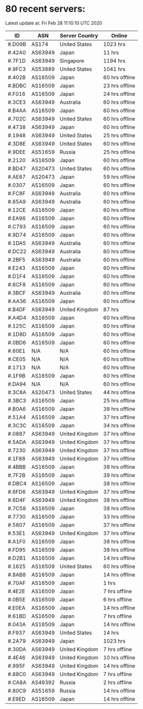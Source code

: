 # 80 recent servers:

Latest update at: Fri Feb 28 11:10:10 UTC 2020

| ID | ASN | Server Country | Online |
| -- | --- | -------------- | ------ |
| #.D09B | AS174 | United States | 1023 hrs |
| #.42A0 | AS63949 | Japan | 11 hrs |
| #.7F1D | AS63949 | Singapore | 1194 hrs |
| #.9FC3 | AS53889 | United States | 1041 hrs |
| #.402B | AS16509 | Japan | 60 hrs offline |
| #.BDBC | AS16509 | Japan | 23 hrs offline |
| #.F016 | AS16509 | Japan | 24 hrs offline |
| #.3CE3 | AS63949 | Australia | 60 hrs offline |
| #.B4AA | AS16509 | Japan | 60 hrs offline |
| #.702C | AS63949 | United States | 60 hrs offline |
| #.4738 | AS63949 | Japan | 60 hrs offline |
| #.1948 | AS63949 | United States | 25 hrs offline |
| #.3D8E | AS63949 | United States | 60 hrs offline |
| #.9DEE | AS51659 | Russia | 25 hrs offline |
| #.2120 | AS16509 | Japan | 60 hrs offline |
| #.BD47 | AS20473 | United States | 60 hrs offline |
| #.AE87 | AS20473 | Japan | 59 hrs offline |
| #.0307 | AS16509 | Japan | 60 hrs offline |
| #.FC8F | AS63949 | Australia | 60 hrs offline |
| #.65A9 | AS63949 | Australia | 60 hrs offline |
| #.12CE | AS16509 | Japan | 60 hrs offline |
| #.EA96 | AS16509 | Japan | 60 hrs offline |
| #.C793 | AS16509 | Japan | 60 hrs offline |
| #.9D74 | AS16509 | Japan | 60 hrs offline |
| #.1DA5 | AS63949 | Australia | 60 hrs offline |
| #.DC22 | AS63949 | Australia | 60 hrs offline |
| #.2BF5 | AS63949 | Australia | 60 hrs offline |
| #.E243 | AS16509 | Japan | 60 hrs offline |
| #.D1F4 | AS16509 | Japan | 60 hrs offline |
| #.6CF8 | AS16509 | Japan | 60 hrs offline |
| #.3BCF | AS63949 | Australia | 60 hrs offline |
| #.AA36 | AS16509 | Japan | 60 hrs offline |
| #.B4DF | AS63949 | United Kingdom | 87 hrs |
| #.A4D4 | AS16509 | Japan | 60 hrs offline |
| #.125C | AS16509 | Japan | 60 hrs offline |
| #.1D8D | AS16509 | Japan | 60 hrs offline |
| #.0BD6 | AS16509 | Japan | 60 hrs offline |
| #.60E1 | N/A | N/A | 60 hrs offline |
| #.CE05 | N/A | N/A | 60 hrs offline |
| #.1713 | N/A | N/A | 60 hrs offline |
| #.1F9B | AS16509 | Japan | 60 hrs offline |
| #.DA94 | N/A | N/A | 60 hrs offline |
| #.3C8A | AS20473 | United States | 44 hrs offline |
| #.3BC3 | AS16509 | Japan | 25 hrs offline |
| #.B0A6 | AS16509 | Japan | 38 hrs offline |
| #.51A4 | AS16509 | Japan | 37 hrs offline |
| #.3C3C | AS16509 | Japan | 34 hrs offline |
| #.0887 | AS63949 | United Kingdom | 37 hrs offline |
| #.5ADA | AS63949 | United Kingdom | 37 hrs offline |
| #.7230 | AS63949 | United Kingdom | 37 hrs offline |
| #.1F88 | AS63949 | United Kingdom | 37 hrs offline |
| #.4BBB | AS16509 | Japan | 38 hrs offline |
| #.7F2B | AS16509 | Japan | 39 hrs offline |
| #.DBC4 | AS16509 | Japan | 38 hrs offline |
| #.6FD6 | AS63949 | United Kingdom | 37 hrs offline |
| #.6D4F | AS63949 | United Kingdom | 38 hrs offline |
| #.7C58 | AS16509 | Japan | 38 hrs offline |
| #.7730 | AS16509 | Japan | 33 hrs offline |
| #.5807 | AS16509 | Japan | 37 hrs offline |
| #.53E1 | AS63949 | United Kingdom | 37 hrs offline |
| #.A1F0 | AS16509 | Japan | 38 hrs offline |
| #.FD95 | AS16509 | Japan | 38 hrs offline |
| #.D2B1 | AS16509 | Japan | 14 hrs offline |
| #.1625 | AS16509 | United States | 60 hrs offline |
| #.8AB8 | AS16509 | Japan | 14 hrs offline |
| #.70AF | AS16509 | Japan | 1 hrs |
| #.4E2E | AS16509 | Japan | 7 hrs offline |
| #.0B5E | AS16509 | Japan | 6 hrs offline |
| #.E0EA | AS16509 | Japan | 14 hrs offline |
| #.61BD | AS16509 | Japan | 7 hrs offline |
| #.043A | AS16509 | Japan | 14 hrs offline |
| #.F937 | AS63949 | United States | 14 hrs |
| #.2A79 | AS63949 | Japan | 1023 hrs |
| #.30DA | AS63949 | United Kingdom | 7 hrs offline |
| #.4E46 | AS63949 | United Kingdom | 10 hrs offline |
| #.995F | AS63949 | United Kingdom | 14 hrs offline |
| #.88C0 | AS63949 | United Kingdom | 7 hrs offline |
| #.CA8A | AS49392 | Russia | 2 hrs offline |
| #.80C9 | AS51659 | Russia | 14 hrs offline |
| #.E9ED | AS16509 | Japan | 14 hrs offline |

